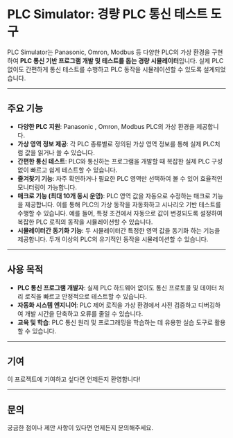 # PLC Simulator: 경량 PLC 통신 테스트 도구

PLC Simulator는 Panasonic, Omron, Modbus 등 다양한 PLC의 가상 환경을 구현하여 **PLC 통신 기반 프로그램 개발 및 테스트를 돕는 경량 시뮬레이터**입니다. 실제 PLC 없이도 간편하게 통신 테스트를 수행하고 PLC 동작을 시뮬레이션할 수 있도록 설계되었습니다.

---
## 주요 기능

* **다양한 PLC 지원**: Panasonic , Omron, Modbus PLC의 가상 환경을 제공합니다.
* **가상 영역 정보 제공**: 각 PLC 종류별로 정의된 가상 영역 정보를 통해 실제 PLC처럼 값을 읽거나 쓸 수 있습니다.
* **간편한 통신 테스트**: PLC와 통신하는 프로그램을 개발할 때 복잡한 실제 PLC 구성 없이 빠르고 쉽게 테스트할 수 있습니다.
* **즐겨찾기 기능**: 자주 확인하거나 필요한 PLC 영역만 선택하여 볼 수 있어 효율적인 모니터링이 가능합니다.
* **매크로 기능 (최대 10개 동시 운영)**: PLC 영역 값을 자동으로 수정하는 매크로 기능을 제공합니다. 이를 통해 PLC의 가상 동작을 자동화하고 시나리오 기반 테스트를 수행할 수 있습니다. 예를 들어, 특정 조건에서 자동으로 값이 변경되도록 설정하여 복잡한 PLC 로직의 동작을 시뮬레이션할 수 있습니다.
* **시뮬레이터간 동기화 기능**: 두 시뮬레이터간 특정한 영역 값을 동기화 하는 기능을 제공합니다. 두개 이상의 PLC의 유기적인 동작을 시뮬레이션할 수 있습니다.

---
## 사용 목적

* **PLC 통신 프로그램 개발자**: 실제 PLC 하드웨어 없이도 통신 프로토콜 및 데이터 처리 로직을 빠르고 안정적으로 테스트할 수 있습니다.
* **자동화 시스템 엔지니어**: PLC 제어 로직을 가상 환경에서 사전 검증하고 디버깅하여 개발 시간을 단축하고 오류를 줄일 수 있습니다.
* **교육 및 학습**: PLC 통신 원리 및 프로그래밍을 학습하는 데 유용한 실습 도구로 활용할 수 있습니다.

---
## 기여

이 프로젝트에 기여하고 싶다면 언제든지 환영합니다!

---
## 문의

궁금한 점이나 제안 사항이 있다면 언제든지 문의해주세요.
